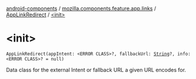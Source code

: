 [android-components](../../index.md) / [mozilla.components.feature.app.links](../index.md) / [AppLinkRedirect](index.md) / [&lt;init&gt;](./-init-.md)

# &lt;init&gt;

`AppLinkRedirect(appIntent: <ERROR CLASS>?, fallbackUrl: `[`String`](https://kotlinlang.org/api/latest/jvm/stdlib/kotlin/-string/index.html)`?, info: <ERROR CLASS>? = null)`

Data class for the external Intent or fallback URL a given URL encodes for.

